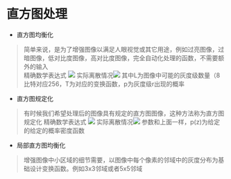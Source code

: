 # 直方图处理
- 直方图均衡化
> 简单来说，是为了增强图像以满足人眼视觉或其它用途，例如过亮图像，过暗图像，低对比度图像，高对比度图像，完全自动化处理的函数，不需要额外的输入<br/>
> 精确数学表达式 ![](https://latex.codecogs.com/svg.latex?\fn_jvn&space;s=T(r)=(L-1)\int_{0}^{r}p_r(w)dw) 实际离散情况![](https://latex.codecogs.com/svg.latex?\fn_jvn&space;s_k=T(r_k)=(L-1)\sum_{j=0}^{k}p_r(r_j)=\frac{(L-1)}{MN}\sum_{j=0}^{k}n_j)
> 其中L为图像中可能的灰度级数量（8比特对应256，T为对应的变换函数，p为灰度级r出现的概率
- 直方图规定化
> 有时候我们希望处理后的图像具有规定的直方图图像，这种方法称为直方图规定化
> 精确数学表达式 ![](https://latex.codecogs.com/svg.latex?\fn_jvn&space;G(z)=(L-1)\int_{0}^{z}p_z(t)dt=s=(L-1)\int_{0}^{r}p_r(w)dw) 实际离散情况![]("../../ImageMaterial/MathImage/test.png")
> 参数和上面一样，p(z)为给定的给定的概率密度函数
- 局部直方图均衡化
> 增强图像中小区域的细节需要，以图像中每个像素的邻域中的灰度分布为基础设计变换函数。例如3x3邻域或者5x5邻域